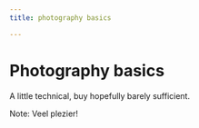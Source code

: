 ```yaml
---
title: photography basics

---
```


# Photography basics

A little technical, buy hopefully barely sufficient.

Note: Veel plezier!
